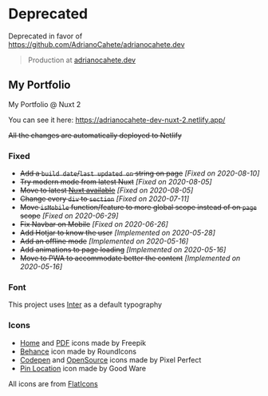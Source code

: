# Deprecated
Deprecated in favor of https://github.com/AdrianoCahete/adrianocahete.dev
> Production at [adrianocahete.dev](https://adrianocahete.dev/?ref=gh)

## My Portfolio
My Portfolio @ Nuxt 2

You can see it here: https://adrianocahete-dev-nuxt-2.netlify.app/

~~All the changes are automatically deployed to Netlify~~

### Fixed

- ~~Add a `build date`/`last updated on` string on page~~  *[Fixed on 2020-08-10]*
- ~~Try modern mode from latest Nuxt~~ *[Fixed on 2020-08-05]*
- ~~Move to latest [Nuxt available](https://nuxtjs.org/guide/release-notes)~~  *[Fixed on 2020-08-05]*
- ~~Change every `div` to `section`~~ *[Fixed on 2020-07-11]*
- ~~Move `isMobile` function/feature to more global scope instead of on `page` scope~~ *[Fixed on 2020-06-29]*
- ~~Fix Navbar on Mobile~~ *[Fixed on 2020-06-26]*
- ~~Add Hotjar to know the user~~ *[Implemented on 2020-05-28]*
- ~~Add an offline mode~~  *[Implemented on 2020-05-16]*
- ~~Add animations to page loading~~  *[Implemented on 2020-05-16]*
- ~~Move to PWA to accommodate better the content~~ *[Implemented on 2020-05-16]*

### Font

This project uses [Inter](https://github.com/rsms/inter) as a default typography

### Icons

- [Home](https://www.flaticon.com/free-icon/home_846551) and [PDF](https://www.flaticon.com/free-icon/pdf_1839630) icons made by Freepik
- [Behance](https://www.flaticon.com/free-icon/behance_254383) icon made by RoundIcons
- [Codepen](https://www.flaticon.com/free-icon/codepen_2111262) and [OpenSource](https://www.flaticon.com/free-icon/open-source_732090) icons made by Pixel Perfect
- [Pin Location](https://www.flaticon.com/free-icon/location_2928987) icon made by Good Ware

All icons are from [FlatIcons](https://www.flaticon.com/)
